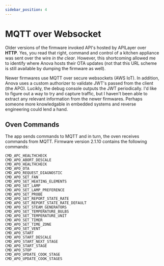 ```yaml
---
sidebar_position: 4
---
```


# MQTT over Websocket

Older versions of the firmware invoked API's hosted by APILayer over **HTTP**.  Yes, you read that right, command and control of a kitchen appliance was sent over the wire _in the clear_.  However, this shortcoming allowed me to identify where Anova hosts their OTA updates (not that this URL scheme is still available by dumping the firmware as well).

Newer firmwares use MQTT over secure websockets (AWS IoT).  In addition, Anova uses a custom authorizer to validate JWT's passed from the client (the APO).  Lucikly, the debug console outputs the JWT periodically.  I'd like to figure out a way to try and capture traffic, but I haven't been able to extract any relevant information from the newer firmwares.  Perhaps someone more knowledgable in embedded systems and reverse engineering could lend a hand.

## Oven Commands

The app sends commands to MQTT and in turn, the oven receives commands from MQTT.  Firmware version 2.1.10 contains the following commands:

```
CMD_APC_HEALTHCHECK
CMD_APO_ABORT_DESCALE
CMD_APO_HEALTHCHECK
CMD_APO_OTA
CMD_APO_REQUEST_DIAGNOSTIC
CMD_APO_SET_FAN
CMD_APO_SET_HEATING_ELEMENTS
CMD_APO_SET_LAMP
CMD_APO_SET_LAMP_PREFERENCE
CMD_APO_SET_PROBE
CMD_APO_SET_REPORT_STATE_RATE
CMD_APO_SET_REPORT_STATE_RATE_DEFAULT
CMD_APO_SET_STEAM_GENERATORS
CMD_APO_SET_TEMPERATURE_BULBS
CMD_APO_SET_TEMPERATURE_UNIT
CMD_APO_SET_TIMER
CMD_APO_SET_TIME_ZONE
CMD_APO_SET_VENT
CMD_APO_START
CMD_APO_START_DESCALE
CMD_APO_START_NEXT_STAGE
CMD_APO_START_STAGE
CMD_APO_STOP
CMD_APO_UPDATE_COOK_STAGE
CMD_APO_UPDATE_COOK_STAGES
```